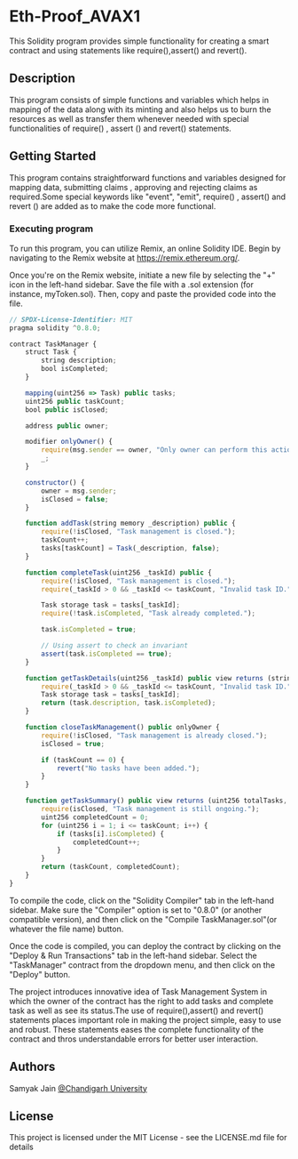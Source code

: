# Eth-Proof_AVAX1 

This Solidity program provides simple functionality for creating a smart contract and using statements like require(),assert() and revert().

## Description

This program consists of simple functions and variables which helps in mapping of the data along with its minting and also helps us to burn the resources as well as transfer them whenever needed with special functionalities of require() , assert () and revert() statements.

## Getting Started

This program contains straightforward functions and variables designed for mapping data, submitting claims , approving and rejecting claims as required.Some special keywords like "event", "emit", require() , assert() and revert () are added as to make the code more functional.

### Executing program

To run this program, you can utilize Remix, an online Solidity IDE. Begin by navigating to the Remix website at https://remix.ethereum.org/.

Once you're on the Remix website, initiate a new file by selecting the "+" icon in the left-hand sidebar. Save the file with a .sol extension (for instance, myToken.sol). Then, copy and paste the provided code into the file.

```javascript
// SPDX-License-Identifier: MIT
pragma solidity ^0.8.0;

contract TaskManager {
    struct Task {
        string description;
        bool isCompleted;
    }

    mapping(uint256 => Task) public tasks;
    uint256 public taskCount;
    bool public isClosed;

    address public owner;

    modifier onlyOwner() {
        require(msg.sender == owner, "Only owner can perform this action.");
        _;
    }

    constructor() {
        owner = msg.sender;
        isClosed = false;
    }

    function addTask(string memory _description) public {
        require(!isClosed, "Task management is closed.");
        taskCount++;
        tasks[taskCount] = Task(_description, false);
    }

    function completeTask(uint256 _taskId) public {
        require(!isClosed, "Task management is closed.");
        require(_taskId > 0 && _taskId <= taskCount, "Invalid task ID.");

        Task storage task = tasks[_taskId];
        require(!task.isCompleted, "Task already completed.");

        task.isCompleted = true;

        // Using assert to check an invariant
        assert(task.isCompleted == true);
    }

    function getTaskDetails(uint256 _taskId) public view returns (string memory description, bool isCompleted) {
        require(_taskId > 0 && _taskId <= taskCount, "Invalid task ID.");
        Task storage task = tasks[_taskId];
        return (task.description, task.isCompleted);
    }

    function closeTaskManagement() public onlyOwner {
        require(!isClosed, "Task management is already closed.");
        isClosed = true;

        if (taskCount == 0) {
            revert("No tasks have been added.");
        }
    }

    function getTaskSummary() public view returns (uint256 totalTasks, uint256 completedTasks) {
        require(isClosed, "Task management is still ongoing.");
        uint256 completedCount = 0;
        for (uint256 i = 1; i <= taskCount; i++) {
            if (tasks[i].isCompleted) {
                completedCount++;
            }
        }
        return (taskCount, completedCount);
    }
}


```

To compile the code, click on the "Solidity Compiler" tab in the left-hand sidebar. Make sure the "Compiler" option is set to "0.8.0" (or another compatible version), and then click on the "Compile TaskManager.sol"(or whatever the file name) button.

Once the code is compiled, you can deploy the contract by clicking on the "Deploy & Run Transactions" tab in the left-hand sidebar. Select the "TaskManager" contract from the dropdown menu, and then click on the "Deploy" button.

The project introduces innovative idea of Task Management System in which the owner of the contract has the right to add tasks and complete task as well as see its status.The use of require(),assert() and revert() statements places important role in making the project simple, easy to use and robust. These statements eases the complete functionality of the contract and thros understandable errors for better user interaction.

## Authors

Samyak Jain
[@Chandigarh University](www.linkedin.com/in/samyak-jain-179710233/)


## License

This project is licensed under the MIT License - see the LICENSE.md file for details
